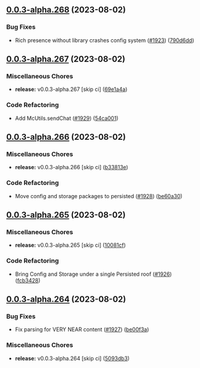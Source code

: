 ## [0.0.3-alpha.268](https://github.com/Wynntils/Artemis/compare/v0.0.3-alpha.267...v0.0.3-alpha.268) (2023-08-02)


### Bug Fixes

* Rich presence without library crashes config system ([#1923](https://github.com/Wynntils/Artemis/issues/1923)) ([790d6dd](https://github.com/Wynntils/Artemis/commit/790d6dd19d07627e3761bcec94630dbe12d92462))

## [0.0.3-alpha.267](https://github.com/Wynntils/Artemis/compare/v0.0.3-alpha.266...v0.0.3-alpha.267) (2023-08-02)


### Miscellaneous Chores

* **release:** v0.0.3-alpha.267 [skip ci] ([69e1a4a](https://github.com/Wynntils/Artemis/commit/69e1a4adab187c8f8340bf1954ef458b08711967))


### Code Refactoring

* Add McUtils.sendChat ([#1929](https://github.com/Wynntils/Artemis/issues/1929)) ([54ca001](https://github.com/Wynntils/Artemis/commit/54ca001f28b7e5aef8250da24173d00bb4daa9ab))

## [0.0.3-alpha.266](https://github.com/Wynntils/Artemis/compare/v0.0.3-alpha.265...v0.0.3-alpha.266) (2023-08-02)


### Miscellaneous Chores

* **release:** v0.0.3-alpha.266 [skip ci] ([b33813e](https://github.com/Wynntils/Artemis/commit/b33813e53fc69b7f6a95f8e78d4faa552de8c564))


### Code Refactoring

* Move config and storage packages to persisted ([#1928](https://github.com/Wynntils/Artemis/issues/1928)) ([be60a30](https://github.com/Wynntils/Artemis/commit/be60a305e16c70a22522661b0b3a514892e54b08))

## [0.0.3-alpha.265](https://github.com/Wynntils/Artemis/compare/v0.0.3-alpha.264...v0.0.3-alpha.265) (2023-08-02)


### Miscellaneous Chores

* **release:** v0.0.3-alpha.265 [skip ci] ([10081cf](https://github.com/Wynntils/Artemis/commit/10081cf6c60cf8fac9bdbffc216ca85fcb527520))


### Code Refactoring

* Bring Config and Storage under a single Persisted roof ([#1926](https://github.com/Wynntils/Artemis/issues/1926)) ([fcb3428](https://github.com/Wynntils/Artemis/commit/fcb3428defb547c025da704fa1925b1b99c98809))

## [0.0.3-alpha.264](https://github.com/Wynntils/Artemis/compare/v0.0.3-alpha.263...v0.0.3-alpha.264) (2023-08-02)


### Bug Fixes

* Fix parsing for VERY NEAR content ([#1927](https://github.com/Wynntils/Artemis/issues/1927)) ([be00f3a](https://github.com/Wynntils/Artemis/commit/be00f3ad25f48b26b82833adaaa52b043485544f))


### Miscellaneous Chores

* **release:** v0.0.3-alpha.264 [skip ci] ([5093db3](https://github.com/Wynntils/Artemis/commit/5093db3228daf5e378124e6bec012cea851a98c6))


